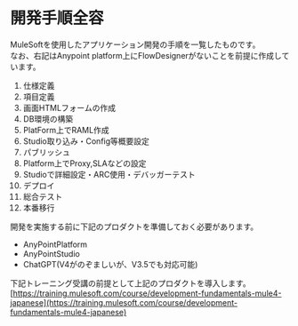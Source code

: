 # 開発手順全容

MuleSoftを使用したアプリケーション開発の手順を一覧したものです。  
なお、右記はAnypoint platform上にFlowDesignerがないことを前提に作成しています。

1. 仕様定義
2. 項目定義
3. 画面HTMLフォームの作成
4. DB環境の構築
5. PlatForm上でRAML作成
6. Studio取り込み・Config等概要設定
7. パブリッシュ
8. Platform上でProxy,SLAなどの設定
9. Studioで詳細設定・ARC使用・デバッガーテスト
10. デプロイ
11. 総合テスト
12. 本番移行

開発を実施する前に下記のプロダクトを準備しておく必要があります。

- AnyPointPlatform
- AnyPointStudio
- ChatGPT(V4がのぞましいが、V3.5でも対応可能)

下記トレーニング受講の前提として上記のプロダクトを導入します。  
[https://training.mulesoft.com/course/development-fundamentals-mule4-japanese](https://training.mulesoft.com/course/development-fundamentals-mule4-japanese)
